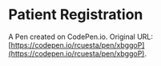# Patient Registration

A Pen created on CodePen.io. Original URL: [https://codepen.io/rcuesta/pen/xbggoP](https://codepen.io/rcuesta/pen/xbggoP).


